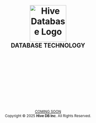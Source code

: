 <h1 align="center">
    <picture>
        <source media="(prefers-color-scheme: dark)" srcset="https://raw.githubusercontent.com/hive-db/.github/refs/heads/main/media/hive-stack-block-alt.png">
        <img width="120px"  alt="Hive Database Logo" src="https://raw.githubusercontent.com/hive-db/.github/refs/heads/main/media/hive-block-stack.png">
    </picture>
    <br><sub><sup>DATABASE TECHNOLOGY</sup></sub>
</h1>
<!-- ⬢⬢⬢⬡⬡⬡⬡⬡⬡⬡⬡⬡⬡⬡⬡⬡⬡⬡⬡⬡⬡⬡⬡⬡⬡⬡⬡⬡⬡⬡⬡⬡⬡⬡⬡⬡⬡⬡⬡⬢⬢⬢ -->






<br><br>
<br><br>
<br><br>


<div align="center">

</div>





<!-- ⬢⬢⬢⬡⬡⬡⬡⬡⬡⬡⬡⬡⬡⬡⬡⬡⬡⬡⬡⬡⬡⬡⬡⬡⬡⬡⬡⬡⬡⬡⬡⬡⬡⬡⬡⬡⬡⬡⬡⬢⬢⬢ -->
<div align="center">
    <br><br>
    <h2></h2>
    <sup>
        <a href="#">COMING SOON</a>
    </sup>
    <br>
    <sub>Copyright &copy; 2025 <b>Hive DB Inc</b>. All Rights Reserved.</sub>
</div>